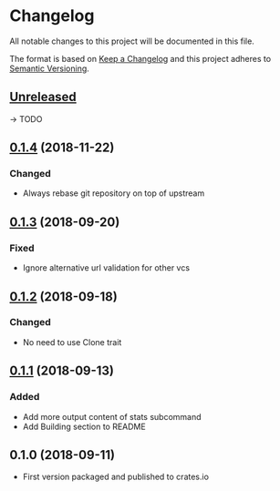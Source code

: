 # Changelog

All notable changes to this project will be documented in this file.

The format is based on [Keep a Changelog](http://keepachangelog.com/en/1.0.0/)
and this project adheres to [Semantic Versioning](http://semver.org/spec/v2.0.0.html).

## [Unreleased]

-> TODO

## [0.1.4] (2018-11-22)

### Changed

- Always rebase git repository on top of upstream

## [0.1.3] (2018-09-20)

### Fixed

- Ignore alternative url validation for other vcs

## [0.1.2] (2018-09-18)

### Changed

- No need to use Clone trait

## [0.1.1] (2018-09-13)

### Added

- Add more output content of stats subcommand
- Add Building section to README

## 0.1.0 (2018-09-11)

- First version packaged and published to crates.io

[Unreleased]: https://github.com/zhangkaizhao/repos/compare/v0.1.4...HEAD
[0.1.4]: https://github.com/zhangkaizhao/repos/compare/v0.1.3...v0.1.4
[0.1.3]: https://github.com/zhangkaizhao/repos/compare/v0.1.2...v0.1.3
[0.1.2]: https://github.com/zhangkaizhao/repos/compare/v0.1.1...v0.1.2
[0.1.1]: https://github.com/zhangkaizhao/repos/compare/v0.1.0...v0.1.1
